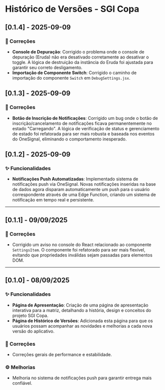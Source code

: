 # Histórico de Versões - SGI Copa

## [0.1.4] - 2025-09-09

### 🐛 Correções

*   **Console de Depuração**: Corrigido o problema onde o console de depuração (Eruda) não era desativado corretamente ao desativar o toggle. A lógica de destruição da instância do Eruda foi ajustada para garantir seu correto desligamento.
*   **Importação de Componente Switch**: Corrigido o caminho de importação do componente `Switch` em `DebugSettings.jsx`.

## [0.1.3] - 2025-09-09

### 🐛 Correções

*   **Botão de Inscrição de Notificações**: Corrigido um bug onde o botão de inscrição/cancelamento de notificações ficava permanentemente no estado "Carregando". A lógica de verificação de status e gerenciamento de estado foi refatorada para ser mais robusta e baseada nos eventos do OneSignal, eliminando o comportamento inesperado.

## [0.1.2] - 2025-09-09

### ✨ Funcionalidades

*   **Notificações Push Automatizadas**: Implementado sistema de notificações push via OneSignal. Novas notificações inseridas na base de dados agora disparam automaticamente um push para o usuário correspondente através de uma Edge Function, criando um sistema de notificação em tempo real e persistente.

---

## [0.1.1] - 09/09/2025

### 🐛 Correções

*   Corrigido um aviso no console do React relacionado ao componente `SettingsItem`. O componente foi refatorado para ser mais flexível, evitando que propriedades inválidas sejam passadas para elementos DOM.

---

## [0.1.0] - 08/09/2025

### ✨ Funcionalidades

*   **Página de Apresentação**: Criação de uma página de apresentação interativa para a matriz, detalhando a história, design e conceitos do projeto SGI Copa.
*   **Página de Histórico de Versões**: Adicionada esta página para que os usuários possam acompanhar as novidades e melhorias a cada nova versão do aplicativo.

### 🐛 Correções

*   Correções gerais de performance e estabilidade.

### ⚙️ Melhorias

*   Melhoria no sistema de notificações push para garantir entrega mais confiável.